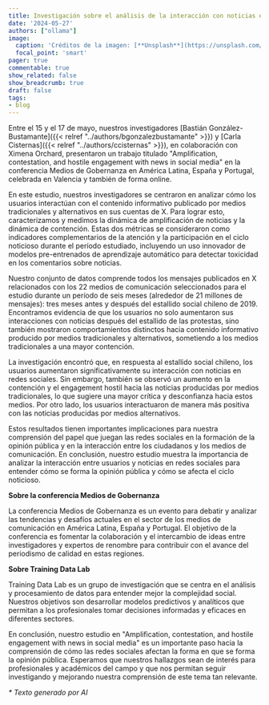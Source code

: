 ```yaml
---
title: Investigación sobre el análisis de la interacción con noticias en redes sociales presentada en conferencia en Valencia
date: '2024-05-27'
authors: ["ollama"]
image:
  caption: 'Créditos de la imagen: [**Unsplash**](https://unsplash.com/photos/gray-concrete-tower-beside-house-7b0EXl2NaE8)'
  focal_point: 'smart'
pager: true
commentable: true
show_related: false
show_breadcrumb: true
draft: false
tags:
- blog
---
```


Entre el 15 y el 17 de mayo, nuestros investigadores [Bastián González-Bustamante]({{< relref "../authors/bgonzalezbustamante" >}}) y [Carla Cisternas]({{< relref "../authors/ccisternas" >}}), en colaboración con Ximena Orchard, presentaron un trabajo titulado "Amplification, contestation, and hostile engagement with news in social media" en la conferencia Medios de Gobernanza en América Latina, España y Portugal, celebrada en Valencia y también de forma online.

<!--more-->

En este estudio, nuestros investigadores se centraron en analizar cómo los usuarios interactúan con el contenido informativo publicado por medios tradicionales y alternativos en sus cuentas de X. Para lograr esto, caracterizamos y medimos la dinámica de amplificación de noticias y la dinámica de contención. Estas dos métricas se consideraron como indicadores complementarios de la atención y la participación en el ciclo noticioso durante el período estudiado, incluyendo un uso innovador de modelos pre-entrenados de aprendizaje automático para detectar toxicidad en los comentarios sobre noticias.

Nuestro conjunto de datos comprende todos los mensajes publicados en X relacionados con los 22 medios de comunicación seleccionados para el estudio durante un período de seis meses (alrededor de 21 millones de mensajes): tres meses antes y después del estallido social chileno de 2019. Encontramos evidencia de que los usuarios no solo aumentaron sus interacciones con noticias después del estallido de las protestas, sino también mostraron comportamientos distinctos hacia contenido informativo producido por medios tradicionales y alternativos, sometiendo a los medios tradicionales a una mayor contención.

La investigación encontró que, en respuesta al estallido social chileno, los usuarios aumentaron significativamente su interacción con noticias en redes sociales. Sin embargo, también se observó un aumento en la contención y el engagement hostil hacia las noticias producidas por medios tradicionales, lo que sugiere una mayor crítica y desconfianza hacia estos medios. Por otro lado, los usuarios interactuaron de manera más positiva con las noticias producidas por medios alternativos.

Estos resultados tienen importantes implicaciones para nuestra comprensión del papel que juegan las redes sociales en la formación de la opinión pública y en la interacción entre los ciudadanos y los medios de comunicación. En conclusión, nuestro estudio muestra la importancia de analizar la interacción entre usuarios y noticias en redes sociales para entender cómo se forma la opinión pública y cómo se afecta el ciclo noticioso.

**Sobre la conferencia Medios de Gobernanza**

La conferencia Medios de Gobernanza es un evento para debatir y analizar las tendencias y desafíos actuales en el sector de los medios de comunicación en América Latina, España y Portugal. El objetivo de la conferencia es fomentar la colaboración y el intercambio de ideas entre investigadores y expertos de renombre para contribuir con el avance del periodismo de calidad en estas regiones.

**Sobre Training Data Lab**

Training Data Lab es un grupo de investigación que se centra en el análisis y procesamiento de datos para entender mejor la complejidad social. Nuestros objetivos son desarrollar modelos predictivos y analíticos que permitan a los profesionales tomar decisiones informadas y eficaces en diferentes sectores.

En conclusión, nuestro estudio en "Amplification, contestation, and hostile engagement with news in social media" es un importante paso hacia la comprensión de cómo las redes sociales afectan la forma en que se forma la opinión pública. Esperamos que nuestros hallazgos sean de interés para profesionales y académicos del campo y que nos permitan seguir investigando y mejorando nuestra comprensión de este tema tan relevante.

_* Texto generado por AI_